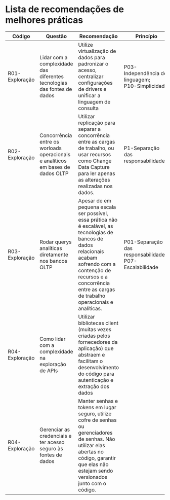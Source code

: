 # Lista de recomendações de melhores práticas

Código | Questão | Recomendação | Princípio
------ | --------- | --------- | ---------
R01-Exploração | Lidar com a complexidade das diferentes tecnologias das fontes de dados | Utilize virtualização de dados para padronizar o acesso, centralizar configurações de drivers e unificar a linguagem de consulta | P03-Independência de linguagem; <br> P10-Simplicidade
R02-Exploração | Concorrência entre os worloads operacionais e analíticos em bases de dados OLTP | Utilizar replicação para separar a concorrência entre as cargas de trabalho, ou usar recursos como Change Data Capture para ler apenas as alterações realizadas nos dados. | P1-Separação das responsabilidades
R03-Exploração | Rodar querys analíticas diretamente nos bancos OLTP | Apesar de em pequena escala ser possível, essa prática não é escalável, as tecnologias de bancos de dados relacionais acabam sofrendo com a contenção de recursos e a concorrência entre as cargas de trabalho operacionais e analíticas. | P01-Separação das responsabilidades; <br> P07-Escalabilidade
R04-Exploração | Como lidar com a complexidade na exploração de APIs | Utilizar bibliotecas client (muitas vezes criadas pelos fornecedores da aplicação) que abstraem e facilitam o desenvolvimento do código para autenticação e extração dos dados
R04-Exploração | Gerenciar as credenciais e ter acesso seguro às fontes de dados | Manter senhas e tokens em lugar seguro, utilize cofre de senhas ou gerenciadores de senhas. Não utilizar elas abertas no código, garantir que elas não estejam sendo versionados junto com o código.
